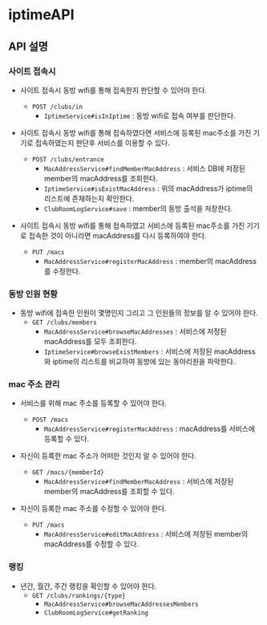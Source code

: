 # iptimeAPI

## API 설명


### 사이트 접속시

+ 사이트 접속시 동방 wifi를 통해 접속한지 판단할 수 있어야 한다.
    + `POST /clubs/in`
        + `IptimeService#isInIptime` : 동방 wifi로 접속 여부를 판단한다.

+ 사이트 접속시 동방 wifi를 통해 접속하였다면 서비스에 등록된 mac주소를 가진 기기로 접속하였는지 판단후 서비스를 이용할 수 있다.
    + `POST /clubs/entrance`
        + `MacAddressService#findMemberMacAddress` : 서비스 DB에 저장된 member의 macAddress를 조회한다.
        + `IptimeService#isExistMacAddress` : 위의 macAddress가 iptime의 리스트에 존재하는지 확인한다.
        + `ClubRoomLogService#save` : member의 동방 출석을 저장한다.
+ 사이트 접속시 동방 wifi를 통해 접속하였고 서비스에 등록된 mac주소를 가진 기기로 접속한 것이 아니라면 macAddress를 다시 등록하여야 한다.
    + `PUT /macs`
        + `MacAddressService#registerMacAddress` : member의 macAddress를 수정한다.


### 동방 인원 현황

+ 동방 wifi에 접속한 인원이 몇명인지 그리고 그 인원들의 정보를 알 수 있어야 한다.
    + `GET /clubs/members`
        + `MacAddressService#browseMacAddresses` : 서비스에 저정된 macAddress를 모두 조회한다.
        + `IptimeService#browseExistMembers` : 서비스에 저장된 macAddress와 iptime의 리스트를 비교하여 동방에 있는 동아리원을 파악한다.

    
### mac 주소 관리

+ 서비스를 위해 mac 주소를 등록할 수 있어야 한다.
    + `POST /macs`
        + `MacAddressService#registerMacAddress` : macAddress를 서비스에 등록할 수 있다.

+ 자신이 등록한 mac 주소가 어떠한 것인지 알 수 있어야 한다.
    + `GET /macs/{memberId}`
        + `MacAddressService#findMemberMacAddress` : 서비스에 저장된 member의 macAddress를 조회할 수 있다.

+ 자신이 등록한 mac 주소를 수정할 수 있어야 한다.
    + `PUT /macs`
        + `MacAddressService#editMacAddress` : 서비스에 저장된 member의 macAddress를 수정할 수 있다.

    
### 랭킹

+ 년간, 월간, 주간 랭킹을 확인할 수 있어야 한다.
    + `GET /clubs/rankings/{type}`
        + `MacAddressService#browseMacAddressesMembers`
        + `ClubRoomLogService#getRanking`
